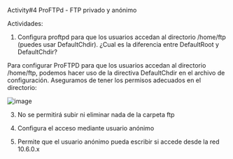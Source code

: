 
Activity#4 ProFTPd - FTP privado y anónimo

Actividades:

  1. Configura proftpd para que los usuarios accedan al directorio /home/ftp (puedes usar DefaultChdir). ¿Cual es la diferencia entre DefaultRoot y DefaultChdir?

Para configurar ProFTPD para que los usuarios accedan al directorio /home/ftp, podemos hacer uso de la directiva DefaultChdir en el archivo de configuración. Aseguramos de tener los permisos adecuados en el directorio:

![image](https://github.com/hasna2223/Serv.-Red-Internet/assets/119622209/21b0d5d5-3e91-4774-b279-e76f1e7fe1f2)

     
  3. No se permitirá subir ni eliminar nada de la carpeta ftp
     
  4. Configura el acceso mediante usuario anónimo
     
  6. Permite que el usuario anónimo pueda escribir si accede desde la red 10.6.0.x

